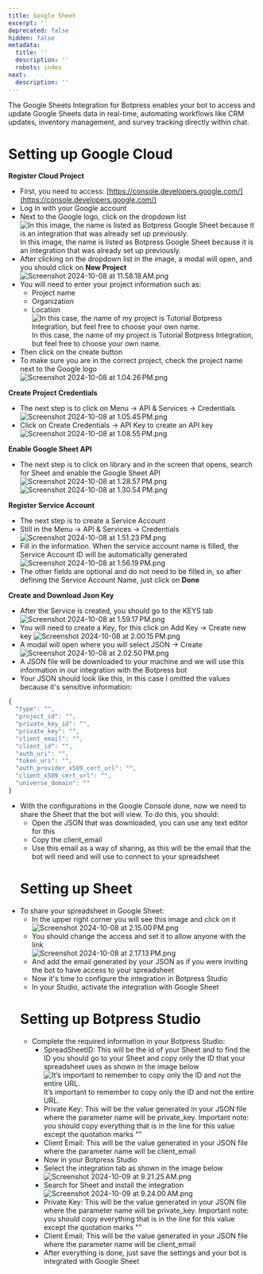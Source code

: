 ```yaml
---
title: Google Sheet
excerpt: ''
deprecated: false
hidden: false
metadata:
  title: ''
  description: ''
  robots: index
next:
  description: ''
---
```

The Google Sheets Integration for Botpress enables your bot to access and update Google Sheets data in real-time, automating workflows like CRM updates, inventory management, and survey tracking directly within chat.

# Setting up Google Cloud

**Register Cloud Project**

* First, you need to access: [https://console.developers.google.com/](https://console.developers.google.com/)
* Log in with your Google account
* Next to the Google logo, click on the dropdown list\
    ![In this image, the name is listed as Botpress Google Sheet because it is an integration that was already set up previously.](https://files.readme.io/91def49a37f9253a10b7f1ee53c4f6fa5b6bede8f8407a998fbcd7b2be4c4e88-Screenshot_2024-10-08_at_11.54.50_AM.png)\
    In this image, the name is listed as Botpress Google Sheet because it is an integration that was already set up previously.
* After clicking on the dropdown list in the image, a modal will open, and you should click on **New Project**\
    ![Screenshot 2024-10-08 at 11.58.18 AM.png](https://files.readme.io/de0b5f45ad0ee8cdf424bda71915b25cde85c930a08b7d7c5a6a831d2b5c0b87-Screenshot_2024-10-08_at_11.58.18_AM.png)
* You will need to enter your project information such as:
  * Project name
  * Organization
  * Location\
    ![In this case, the name of my project is Tutorial Botpress Integration, but feel free to choose your own name.](https://files.readme.io/668a3177c3e25c8dd179038c2bd1902cecf4bb0b478bd7a33c6ebd288dd8e7e6-Screenshot_2024-10-08_at_12.02.13_PM.png)\
    In this case, the name of my project is Tutorial Botpress Integration, but feel free to choose your own name.
* Then click on the create button
* To make sure you are in the correct project, check the project name next to the Google logo\
    ![Screenshot 2024-10-08 at 1.04.26 PM.png](https://files.readme.io/29b1d578703dc609c8111406b5cf257ec18e59c789b9007b71a1e166e42b47e8-Screenshot_2024-10-08_at_1.04.26_PM.png)

**Create Project Credentials**

* The next step is to click on Menu → API & Services → Credentials\
    ![Screenshot 2024-10-08 at 1.05.45 PM.png](https://files.readme.io/12d74ee7f4d1e2bb05515531ae8bf53ded80bdfed010ae1a12da7d66a39c80a1-Screenshot_2024-10-08_at_1.05.45_PM.png)
* Click on Create Credentials → API Key to create an API key\
  ![Screenshot 2024-10-08 at 1.08.55 PM.png](https://files.readme.io/862c3963175a43a113f778d64f5f2aee49bef2a0372288142de06477046bd3a5-Screenshot_2024-10-08_at_1.08.55_PM.png)

**Enable Google Sheet API**

* The next step is to click on library and in the screen that opens, search for Sheet and enable the Google Sheet API\
    ![Screenshot 2024-10-08 at 1.28.57 PM.png](https://files.readme.io/082bdb874eb1dfd8462f6898aa35728264fc31726ca46c369d64f87f4e07ffd0-Screenshot_2024-10-08_at_1.28.57_PM.png)\
    ![Screenshot 2024-10-08 at 1.30.54 PM.png](https://files.readme.io/b2dde77e3d04b909eed93a5750ee71e33092a63c0661b115df7ee67bd60114af-Screenshot_2024-10-08_at_1.30.54_PM.png)

**Register Service Account**

* The next step is to create a Service Account
* Still in the Menu → API & Services → Credentials  ![Screenshot 2024-10-08 at 1.51.23 PM.png](https://files.readme.io/00c31180886818b7ddc51055240285e93a7de4a3f0c0caddbc354e997d635d3f-Screenshot_2024-10-08_at_1.51.23_PM.png)
* Fill in the information. When the service account name is filled, the Service Account ID will be automatically generated  ![Screenshot 2024-10-08 at 1.56.19 PM.png](https://files.readme.io/5a01f47f225d1ba1a17f1d46e855b02f64abe6f0418601372a96f5ad418eb74a-Screenshot_2024-10-08_at_1.56.19_PM.png)
* The other fields are optional and do not need to be filled in, so after defining the Service Account Name, just click on **Done**

**Create and Download Json Key**

* After the Service is created, you should go to the KEYS tab  ![Screenshot 2024-10-08 at 1.59.17 PM.png](https://files.readme.io/fb31c9d74eb3fe86ae13a78c209bbeea5eb629d0db959fb8ac179e16c6aa2d46-Screenshot_2024-10-08_at_1.59.17_PM.png)
* You will need to create a Key, for this click on Add Key → Create new key  ![Screenshot 2024-10-08 at 2.00.15 PM.png](https://files.readme.io/9940f89bf64d9622e0ba11a56f81ddbac5a1c84a400aa018e25472ccbd6fb2ac-Screenshot_2024-10-08_at_2.00.15_PM.png)
* A modal will open where you will select JSON → Create\
    ![Screenshot 2024-10-08 at 2.02.50 PM.png](https://files.readme.io/1e5e34b7c668a73f1e9d063d75966276cc6ebed3ca489b2a03bd399c9477e780-Screenshot_2024-10-08_at_2.02.50_PM.png)
* A JSON file will be downloaded to your machine and we will use this information in our integration with the Botpress bot
* Your JSON should look like this, in this case I omitted the values because it's sensitive information:

```jsx
{
  "type": "",
  "project_id": "",
  "private_key_id": "",
  "private_key": "",
  "client_email": "",
  "client_id": "",
  "auth_uri": "",
  "token_uri": "",
  "auth_provider_x509_cert_url": "",
  "client_x509_cert_url": "",
  "universe_domain": ""
}
```

* With the configurations in the Google Console done, now we need to share the Sheet that the bot will view. To do this, you should:
  * Open the JSON that was downloaded, you can use any text editor for this
  * Copy the client\_email
  * Use this email as a way of sharing, as this will be the email that the bot will need and will use to connect to your spreadsheet
  # Setting up Sheet
* To share your spreadsheet in Google Sheet:
  * In the upper right corner you will see this image and click on it\
      ![Screenshot 2024-10-08 at 2.15.00 PM.png](https://files.readme.io/9dc708956efc0252d9cfaaac33849c8dcb7af2b60700747ed7c69d2a3b5056ff-Screenshot_2024-10-08_at_2.15.00_PM.png)
  * You should change the access and set it to allow anyone with the link\
      ![Screenshot 2024-10-08 at 2.17.13 PM.png](https://files.readme.io/633279d070678894787ae877531541839bbbbf8c12ed0ee00743bfb8f2a1de02-Screenshot_2024-10-08_at_2.17.13_PM.png)
  * And add the email generated by your JSON as if you were inviting the bot to have access to your spreadsheet
  * Now it's time to configure the integration in Botpress Studio
  * In your Studio, activate the integration with Google Sheet
  # Setting up Botpress Studio
  * Complete the required information in your Botpress Studio:
    * SpreadSheetID: This will be the id of your Sheet and to find the ID you should go to your Sheet and copy only the ID that your spreadsheet uses as shown in the image below\
      ![It’s important to remember to copy only the ID and not the entire URL.](https://files.readme.io/a8b90b98ed69ce53ed43b47c9d22b36bdffa46a275faa82fec4793dc77ed5e83-Screenshot_2024-10-08_at_2.22.25_PM.png)\
        It’s important to remember to copy only the ID and not the entire URL.
    * Private Key: This will be the value generated in your JSON file where the parameter name will be private\_key. Important note: you should copy everything that is in the line for this value except the quotation marks ""
    * Client Email: This will be the value generated in your JSON file where the parameter name will be client\_email
    * Now in your Botpress Studio
    * Select the integration tab as shown in the image below\
        ![Screenshot 2024-10-09 at 9.21.25 AM.png](https://files.readme.io/8a1834a2eb43894281b15ac3412a4f25b1fd0a97baf255778ae4841dfcca9122-Screenshot_2024-11-08_at_1.38.27_PM.png)
    * Search for Sheet and install the integration  ![Screenshot 2024-10-09 at 9.24.00 AM.png](https://files.readme.io/8f50e7b45c28124a96cf7facf309c46fe1e42691c012ec53f4b96a3e037b848b-Screenshot_2024-11-08_at_1.48.37_PM.png)
    * Private Key: This will be the value generated in your JSON file where the parameter name will be private\_key. Important note: you should copy everything that is in the line for this value except the quotation marks ""
    * Client Email: This will be the value generated in your JSON file where the parameter name will be client\_email
    * After everything is done, just save the settings and your bot is integrated with Google Sheet
